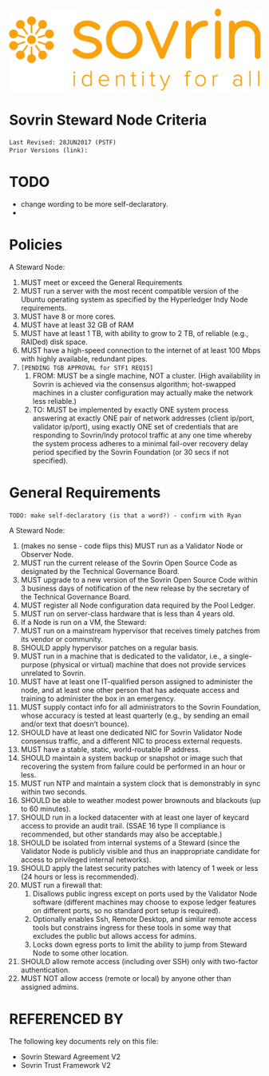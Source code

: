 ![logo](../images/banner.png)
# Sovrin Steward Node Criteria
```
Last Revised: 28JUN2017 (PSTF)
Prior Versions (link):

```

# TODO

* change wording to be more self-declaratory.
*

# Policies

A Steward Node:

1. MUST meet or exceed the General Requirements
1. MUST run a server with the most recent compatible version of the Ubuntu operating system as specified by the Hyperledger Indy Node requirements.
1. MUST have 8 or more cores.
1. MUST have at least 32 GB of RAM
1. MUST have at least 1 TB, with ability to grow to 2 TB, of reliable (e.g., RAIDed) disk space.
1. MUST have a high-speed connection to the internet of at least 100 Mbps with highly available, redundant pipes.
1. `[PENDING TGB APPROVAL for STF1 REQ15]`
    1. FROM: MUST be a single machine, NOT a cluster. (High availability in Sovrin is achieved via the consensus algorithm; hot-swapped machines in a cluster configuration may actually make the network less reliable.)
    1. TO: MUST be implemented by exactly ONE system process answering at exactly ONE pair of network addresses (client ip/port, validator ip/port), using exactly ONE set of credentials that are responding to Sovrin/Indy protocol traffic at any one time whereby the system process adheres to a minimal fail-over recovery delay period specified by the Sovrin Foundation (or 30 secs if not specified).

# General Requirements

`TODO: make self-declaratory (is that a word?) - confirm with Ryan`

A Steward Node:
1. (makes no sense - code flips this) MUST run as a Validator Node or Observer Node.
2. MUST run the current release of the Sovrin Open Source Code as designated by the Technical Governance Board.
3. MUST upgrade to a new version of the Sovrin Open Source Code within 3 business days of notification of the new release by the secretary of the Technical Governance Board.
4. MUST register all Node configuration data required by the Pool Ledger.
5. MUST run on server-class hardware that is less than 4 years old.
6. If a Node is run on a VM, the Steward:
7. MUST run on a mainstream hypervisor that receives timely patches from its vendor or community.
8. SHOULD apply hypervisor patches on a regular basis.
9. MUST run in a machine that is dedicated to the validator, i.e., a single-purpose (physical or virtual) machine that does not provide services unrelated to Sovrin.
10. MUST have at least one IT-qualified person assigned to administer the node, and at least one other person that has adequate access and training to administer the box in an emergency.
11. MUST supply contact info for all administrators to the Sovrin Foundation, whose accuracy is tested at least quarterly (e.g., by sending an email and/or text that doesn’t bounce).
12. SHOULD have at least one dedicated NIC for Sovrin Validator Node consensus traffic, and a different NIC to process external requests.
13. MUST have a stable, static, world-routable IP address.
14. SHOULD maintain a system backup or snapshot or image such that recovering the system from failure could be performed in an hour or less.
15. MUST run NTP and maintain a system clock that is demonstrably in sync within two seconds.
16. SHOULD be able to weather modest power brownouts and blackouts (up to 60 minutes).
17. SHOULD run in a locked datacenter with at least one layer of keycard access to provide an audit trail. (SSAE 16 type II compliance is recommended, but other standards may also be acceptable.)
18. SHOULD be isolated from internal systems of a Steward (since the Validator Node is publicly visible and thus an inappropriate candidate for access to privileged internal networks).
19. SHOULD apply the latest security patches with latency of 1 week or less (24 hours or less is recommended).
20. MUST run a firewall that:
    1. Disallows public ingress except on ports used by the Validator Node software (different machines may choose to expose ledger features on different ports, so no standard port setup is required).
    2. Optionally enables Ssh, Remote Desktop, and similar remote access tools but constrains ingress for these tools in some way that excludes the public but allows access for admins.
    3. Locks down egress ports to limit the ability to jump from Steward Node to some other location.
21. SHOULD allow remote access (including over SSH) only with two-factor authentication.
22. MUST NOT allow access (remote or local) by anyone other than assigned admins.



# REFERENCED BY

The following key documents rely on this file:

* Sovrin Steward Agreement V2
* Sovrin Trust Framework V2
